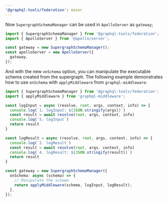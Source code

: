 ```yaml
---
'@graphql-tools/federation': minor
---
```


Now `SupergraphSchemaManager` can be used in `ApolloServer` as `gateway`;

```ts
import { SupergraphSchemaManager } from '@graphql-tools/federation';
import { ApolloServer } from '@apollo/server';

const gateway = new SupergraphSchemaManager();
const apolloServer = new ApolloServer({
  gateway,
});
```

And with the new `onSchema` option, you can manipulate the executable schema created from the supergraph.
The following example demonstrates how to use `onSchema` with `applyMiddleware` from `graphql-middleware`:

```ts
import { SupergraphSchemaManager } from '@graphql-tools/federation';
import { applyMiddleware } from 'graphql-middleware';

const logInput = async (resolve, root, args, context, info) => {
  console.log(`1. logInput: ${JSON.stringify(args)}`)
  const result = await resolve(root, args, context, info)
  console.log(`5. logInput`)
  return result
}

const logResult = async (resolve, root, args, context, info) => {
  console.log(`2. logResult`)
  const result = await resolve(root, args, context, info)
  console.log(`4. logResult: ${JSON.stringify(result)}`)
  return result
}

const gateway = new SupergraphSchemaManager({
  onSchema: async (schema) => {
    // Manipulate the schema
    return applyMiddleware(schema, logInput, logResult);
  },
});
```
